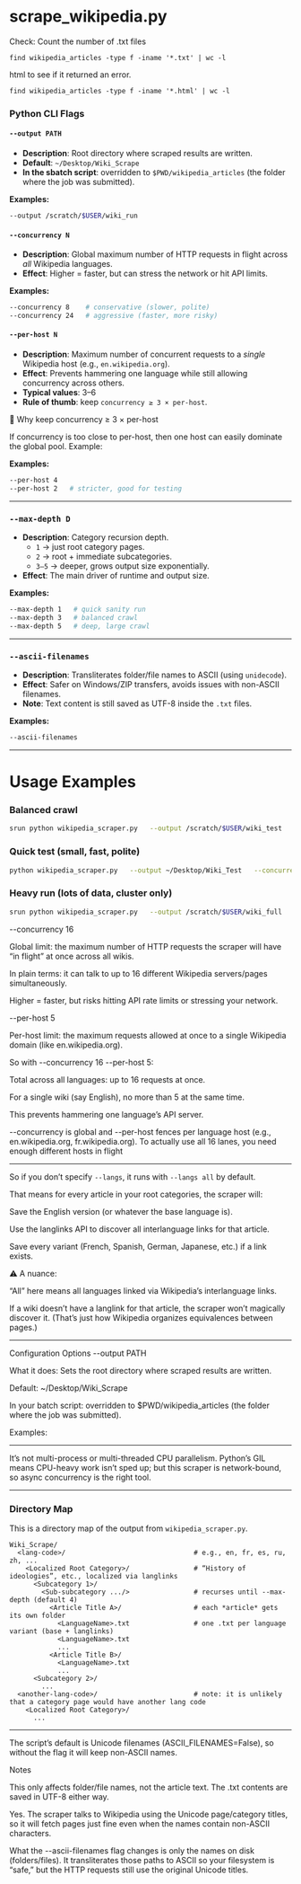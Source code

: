 # scrape_wikipedia.py

Check: Count the number of .txt files

```
find wikipedia_articles -type f -iname '*.txt' | wc -l
```

html to see if it returned an error. 

```
find wikipedia_articles -type f -iname '*.html' | wc -l
```

### Python CLI Flags

#### `--output PATH`
- **Description**: Root directory where scraped results are written.  
- **Default**: `~/Desktop/Wiki_Scrape`  
- **In the sbatch script**: overridden to `$PWD/wikipedia_articles` (the folder where the job was submitted).  

**Examples:**
```bash
--output /scratch/$USER/wiki_run
```

#### `--concurrency N`
- **Description**: Global maximum number of HTTP requests in flight across *all* Wikipedia languages.  
- **Effect**: Higher = faster, but can stress the network or hit API limits.  

**Examples:**
```bash
--concurrency 8    # conservative (slower, polite)
--concurrency 24   # aggressive (faster, more risky)
```

#### `--per-host N`
- **Description**: Maximum number of concurrent requests to a *single* Wikipedia host (e.g., `en.wikipedia.org`).  
- **Effect**: Prevents hammering one language while still allowing concurrency across others.  
- **Typical values**: 3–6  
- **Rule of thumb**: keep `concurrency ≥ 3 × per-host`.

🚦 Why keep concurrency ≥ 3 × per-host

If concurrency is too close to per-host, then one host can easily dominate the global pool.
Example:


**Examples:**
```bash
--per-host 4
--per-host 2   # stricter, good for testing
```

---

### `--max-depth D`
- **Description**: Category recursion depth.  
  - `1` → just root category pages.  
  - `2` → root + immediate subcategories.  
  - `3–5` → deeper, grows output size exponentially.  
- **Effect**: The main driver of runtime and output size.  

**Examples:**
```bash
--max-depth 1   # quick sanity run
--max-depth 3   # balanced crawl
--max-depth 5   # deep, large crawl
```

---

### `--ascii-filenames`
- **Description**: Transliterates folder/file names to ASCII (using `unidecode`).  
- **Effect**: Safer on Windows/ZIP transfers, avoids issues with non-ASCII filenames.  
- **Note**: Text content is still saved as UTF-8 inside the `.txt` files.  

**Examples:**
```bash
--ascii-filenames
```

---

# Usage Examples

### Balanced crawl
```bash
srun python wikipedia_scraper.py   --output /scratch/$USER/wiki_test   --concurrency 16   --per-host 5   --max-depth 3   --ascii-filenames
```

### Quick test (small, fast, polite)
```bash
python wikipedia_scraper.py   --output ~/Desktop/Wiki_Test   --concurrency 8   --per-host 3   --max-depth 1   --ascii-filenames
```

### Heavy run (lots of data, cluster only)
```bash
srun python wikipedia_scraper.py   --output /scratch/$USER/wiki_full   --concurrency 24   --per-host 6   --max-depth 5
```




--concurrency 16

Global limit: the maximum number of HTTP requests the scraper will have “in flight” at once across all wikis.

In plain terms: it can talk to up to 16 different Wikipedia servers/pages simultaneously.

Higher = faster, but risks hitting API rate limits or stressing your network.

--per-host 5

Per-host limit: the maximum requests allowed at once to a single Wikipedia domain (like en.wikipedia.org).

So with --concurrency 16 --per-host 5:

Total across all languages: up to 16 requests at once.

For a single wiki (say English), no more than 5 at the same time.

This prevents hammering one language’s API server.

--concurrency is global and --per-host fences per language host (e.g., en.wikipedia.org, fr.wikipedia.org). To actually use all 16 lanes, you need enough different hosts in flight

-------------

So if you don’t specify `--langs`, it runs with `--langs all` by default.

That means for every article in your root categories, the scraper will:

Save the English version (or whatever the base language is).

Use the langlinks API to discover all interlanguage links for that article.

Save every variant (French, Spanish, German, Japanese, etc.) if a link exists.

⚠️ A nuance:

“All” here means all languages linked via Wikipedia’s interlanguage links.

If a wiki doesn’t have a langlink for that article, the scraper won’t magically discover it. (That’s just how Wikipedia organizes equivalences between pages.)




-------------
Configuration Options
--output PATH

What it does: Sets the root directory where scraped results are written.

Default: ~/Desktop/Wiki_Scrape

In your batch script: overridden to $PWD/wikipedia_articles (the folder where the job was submitted).

Examples:


-----

It’s not multi-process or multi-threaded CPU parallelism. Python’s GIL means CPU-heavy work isn’t sped up; but this scraper is network-bound, so async concurrency is the right tool.




---

### Directory Map 

This is a directory map of the output from `wikipedia_scraper.py`.

```
Wiki_Scrape/
  <lang-code>/                                # e.g., en, fr, es, ru, zh, ...
    <Localized Root Category>/                # “History of ideologies”, etc., localized via langlinks
      <Subcategory 1>/
        <Sub-subcategory .../>                # recurses until --max-depth (default 4)
          <Article Title A>/                  # each *article* gets its own folder
            <LanguageName>.txt                # one .txt per language variant (base + langlinks)
            <LanguageName>.txt
            ...
          <Article Title B>/
            <LanguageName>.txt
            ...
      <Subcategory 2>/
        ...
  <another-lang-code>/                        # note: it is unlikely that a category page would have another lang code
    <Localized Root Category>/
      ...
```

-----


The script’s default is Unicode filenames (ASCII_FILENAMES=False), so without the flag it will keep non-ASCII names.

Notes

This only affects folder/file names, not the article text. The .txt contents are saved in UTF-8 either way.




Yes. The scraper talks to Wikipedia using the Unicode page/category titles, so it will fetch pages just fine even when the names contain non-ASCII characters.

What the --ascii-filenames flag changes is only the names on disk (folders/files). It transliterates those paths to ASCII so your filesystem is “safe,” but the HTTP requests still use the original Unicode titles.
